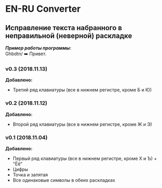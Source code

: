 # EN-RU Converter
## Исправление текста набранного в неправильной (неверной) раскладке
***Пример работы программы:***    
Ghbdtn/ :arrow_right: Привет.
### v0.3 (2018.11.13)
**Добавлено:**
* Третий ряд клавиатуры (все в нижнем регистре, кроме Б и Ю)
### v0.2 (2018.11.12)
**Добавлено:**
* Второй ряд клавиатуры (все в нижнем регистре, кроме Ж и Э)
### v0.1 (2018.11.04)
**Добавлено:**
* Первый ряд клавиатуры (все в нижнем регистре, кроме Х и Ъ) + "Ёё"
* Цифры
* Точка и запятая
* Все одинаковые символы в обеих раскладках
